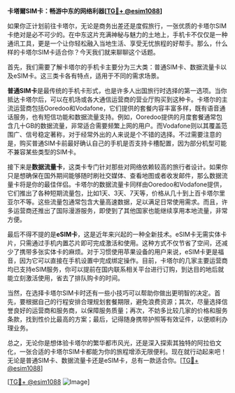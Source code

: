 **卡塔爾SIM卡：畅游中东的网络利器[[TG💪+ @esim1088](https://t.me/s/esim1088)]**

如果你正计划前往卡塔尔，无论是商务出差还是度假旅行，一张优质的卡塔尔SIM卡绝对是必不可少的。在中东这片充满神秘与魅力的土地上，手机卡不仅仅是一种通讯工具，更是一个让你轻松融入当地生活、享受无忧旅程的好帮手。那么，什么样的卡塔尔SIM卡适合你？今天我们就来聊聊这个话题。

首先，我们需要了解卡塔尔的手机卡主要分为三大类：普通SIM卡、数据流量卡以及eSIM卡。这三类卡各有特点，适用于不同的需求场景。

**普通SIM卡**是最传统的手机卡形式，也是许多人出国旅行时选择的第一选项。当你抵达卡塔尔后，可以在机场或各大通信运营商的营业厅购买到这种卡。卡塔尔的主流运营商包括Ooredoo和Vodafone，它们提供的套餐内容丰富多样，既有语音通话服务，也有短信功能和数据流量支持。例如，Ooredoo提供的月度套餐通常包含几十GB的数据流量，非常适合需要频繁上网的用户。而Vodafone则以其覆盖范围广、信号稳定著称，对于经常外出的人来说是个不错的选择。不过需要注意的是，购买普通SIM卡前最好确认自己的手机是否支持卡槽配置，因为部分机型可能不兼容某些类型的SIM卡。

接下来是**数据流量卡**，这类卡专门针对那些对网络依赖较高的旅行者设计。如果你只是想确保在国外期间能够随时刷社交媒体、查看地图或者收发邮件，那么数据流量卡将是你的最佳伴侣。卡塔尔的数据流量卡同样由Ooredoo和Vodafone提供，它们推出了各种短期流量包，比如1天、3天、7天等，价格从几十到上百卡塔尔里亚尔不等。这些流量包通常包含大量高速数据，足以满足日常使用需求。而且，许多运营商还推出了国际漫游服务，即使到了其他国家也能继续享用本地流量，非常方便。

最后不得不提的是**eSIM卡**，这是近年来兴起的一种全新技术。eSIM卡无需实体卡片，只需通过手机内置芯片即可完成激活和使用。这种方式不仅节省了空间，还减少了携带多张实体卡的麻烦。对于习惯使用苹果设备的用户来说，eSIM卡更是福音，因为它可以直接在手机设置中完成绑定操作。目前，卡塔尔的几家主要运营商均已支持eSIM服务，你可以提前在国内联系相关平台进行订购，到达目的地后就能立刻激活使用，省去了排队购卡的时间。

当然，在选择卡塔尔SIM卡时还有一些小技巧可以帮助你做出更明智的决定。首先，要根据自己的行程安排合理规划套餐期限，避免浪费资源；其次，尽量选择信誉良好的运营商和服务商，以保障服务质量；再次，不妨多比较几家的价格和服务条款，找到性价比最高的方案；最后，记得随身携带护照等有效证件，以便顺利办理业务。

总之，无论你是想体验卡塔尔的繁华都市风光，还是深入探索其独特的阿拉伯文化，一张合适的卡塔尔SIM卡都能为你的旅程增添无限便利。现在就行动起来吧！无论是普通SIM卡、数据流量卡还是eSIM卡，总有一款适合你。[[TG💪+ @esim1088](https://t.me/s/esim1088)]

[[TG💪+ @esim1088](https://t.me/s/esim1088) ![Image](https://i.postimg.cc/4NQfJmqS/Snipaste-2025-05-13-00-14-12.png)]